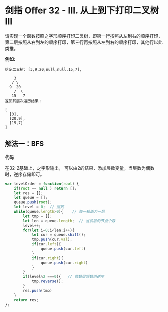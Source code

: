 # 剑指 Offer 32 - III. 从上到下打印二叉树 III

请实现一个函数按照之字形顺序打印二叉树，即第一行按照从左到右的顺序打印，第二层按照从右到左的顺序打印，第三行再按照从左到右的顺序打印，其他行以此类推。

**例如:**

```
给定二叉树: [3,9,20,null,null,15,7],

    3
   / \
  9  20
    /  \
   15   7
返回其层次遍历结果：

[
  [3],
  [20,9],
  [15,7]
]
```

## 解法一：BFS

**代码**

在32-2基础上，之字形输出， 可以由2的结果，添加层数变量，当层数为偶数时，逆序存储即可。

```js
var levelOrder = function(root) {
    if(root == null ) return [];
    let res = [];
    let queue = [];
    queue.push(root);
    let level = 0;  // 层数
    while(queue.length>0){    // 每一轮即为一层
        let tmp = [];
        let len = queue.length;  // 当前层的节点个数
        level++;
        for(let i=0;i<len;i++){
            let cur = queue.shift();
            tmp.push(cur.val);
            if(cur.left){ 
                queue.push(cur.left)
            }
            if(cur.right){
                queue.push(cur.right)
            }
        }
        if(level%2 ===0){   // 偶数层将数组逆序
            tmp.reverse();
        }
        res.push(tmp)
    }
    return res;
};
```